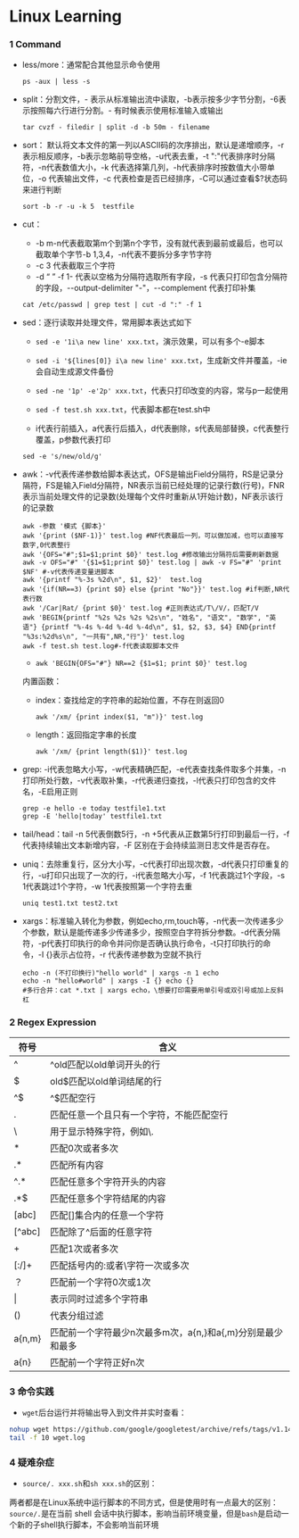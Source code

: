 # Linux Learning

### 1 Command

+ less/more：通常配合其他显示命令使用

  ```shell
  ps -aux | less -s
  ```

+ split：分割文件，- 表示从标准输出流中读取，-b表示按多少字节分割，-6表示按照每六行进行分割。- 有时候表示使用标准输入或输出

  ```shell
  tar cvzf - filedir | split -d -b 50m - filename
  ```

+ sort： 默认将文本文件的第一列以ASCII码的次序排出，默认是递增顺序，-r表示相反顺序，-b表示忽略前导空格，-u代表去重，-t ":"代表排序时分隔符，-n代表数值大小，-k 代表选择第几列，-h代表排序时按数值大小带单位，-o 代表输出文件，-c 代表检查是否已经排序，-C可以通过查看$?状态码来进行判断

  ```shell
  sort -b -r -u -k 5  testfile
  ```

+ cut：

  + -b m-n代表截取第m个到第n个字节，没有就代表到最前或最后，也可以截取单个字节-b 1,3,4，-n代表不要拆分多字节字符
  + -c 3 代表截取三个字符
  + -d “ ” -f 1- 代表以空格为分隔符选取所有字段，-s 代表只打印包含分隔符的字段，--output-delimiter "-"，--complement 代表打印补集

  ```shell
  cat /etc/passwd | grep test | cut -d ":" -f 1
  ```

+ sed：逐行读取并处理文件，常用脚本表达式如下

  + `sed -e '1i\a new line' xxx.txt`，演示效果，可以有多个-e脚本

  + `sed -i '${lines[0]} i\a new line' xxx.txt`，生成新文件并覆盖，-ie会自动生成源文件备份
  + `sed -ne '1p' -e'2p' xxx.txt`，代表只打印改变的内容，常与p一起使用
  + `sed -f test.sh xxx.txt`，代表脚本都在test.sh中
  + i代表行前插入，a代表行后插入，d代表删除，s代表局部替换，c代表整行覆盖，p参数代表打印

  ```shell
  sed -e 's/new/old/g'
  ```

+ awk：-v代表传递参数给脚本表达式，OFS是输出Field分隔符，RS是记录分隔符，FS是输入Field分隔符，NR表示当前已经处理的记录行数(行号)，FNR表示当前处理文件的记录数(处理每个文件时重新从1开始计数)，NF表示该行的记录数 

  ```shell
  awk -参数 '模式 {脚本}'
  awk '{print ($NF-1)}' test.log #NF代表最后一列，可以做加减，也可以直接写数字,0代表整行
  awk '{OFS="#";$1=$1;print $0}' test.log #修改输出分隔符后需要刷新数据
  awk -v OFS="#" '{$1=$1;print $0}' test.log | awk -v FS="#" 'print $NF' #-v代表传递变量进脚本
  awk '{printf "%-3s %2d\n", $1, $2}'  test.log
  awk '{if(NR==3) {print $0} else {print "No"}}' test.log #if判断,NR代表行数
  awk '/Car|Rat/ {print $0}' test.log #正则表达式/T\/V/，匹配T/V
  awk 'BEGIN{printf "%2s %2s %2s %2s\n", "姓名", "语文", "数学", "英语"} {printf "%-4s %-4d %-4d %-4d\n", $1, $2, $3, $4} END{printf "%3s:%2d%s\n", "一共有",NR,"行"}' test.log
  awk -f test.sh test.log#-f代表读取脚本文件
  ```

  + `awk 'BEGIN{OFS="#"} NR==2 {$1=$1; print $0}' test.log`

  内置函数：

  + index：查找给定的字符串的起始位置，不存在则返回0

    ```shell
    awk '/xm/ {print index($1, "m")}' test.log
    ```

  + length：返回指定字串的长度

    ```shell
    awk '/xm/ {print length($1)}' test.log
    ```

+ grep: -i代表忽略大小写，-w代表精确匹配，-e代表查找条件取多个并集，-n打印所处行数，-v代表取补集，-r代表递归查找，-l代表只打印包含的文件名，-E启用正则

  ```shell
  grep -e hello -e today testfile1.txt
  grep -E 'hello|today' testfile1.txt
  ```

+ tail/head：tail -n 5代表倒数5行，-n +5代表从正数第5行打印到最后一行，-f代表持续输出文本新增内容，-F 区别在于会持续监测日志文件是否存在。

+ uniq：去除重复行，区分大小写，-c代表打印出现次数，-d代表只打印重复的行，-u打印只出现了一次的行，-i代表忽略大小写，-f 1代表跳过1个字段，-s 1代表跳过1个字符，-w 1代表按照第一个字符去重

  ```shell
  uniq test1.txt test2.txt		
  ```

+ xargs：标准输入转化为参数，例如echo,rm,touch等，-n代表一次传递多少个参数，默认是能传递多少传递多少，按照空白字符拆分参数。-d代表分隔符，-p代表打印执行的命令并问你是否确认执行命令，-t只打印执行的命令，-I {}表示占位符，-r 代表传递参数为空就不执行

  ```shell
  echo -n (不打印换行)"hello world" | xargs -n 1 echo
  echo -n "hello#world" | xargs -I {} echo {}
  #多行合并：cat *.txt | xargs echo，\想要打印需要用单引号或双引号或加上反斜杠
  ```

### 2 Regex Expression

| 符号   | 含义                                                       |
| ------ | ---------------------------------------------------------- |
| ^      | ^old匹配以old单词开头的行                                  |
| \$     | old\$匹配以old单词结尾的行                                 |
| ^\$    | ^\$匹配空行                                                |
| .      | 匹配任意一个且只有一个字符，不能匹配空行                   |
| \      | 用于显示特殊字符，例如\\.                                  |
| *      | 匹配0次或者多次                                            |
| .*     | 匹配所有内容                                               |
| ^.*    | 匹配任意多个字符开头的内容                                 |
| .*$    | 匹配任意多个字符结尾的内容                                 |
| [abc]  | 匹配[]集合内的任意一个字符                                 |
| [^abc] | 匹配除了^后面的任意字符                                    |
| +      | 匹配1次或者多次                                            |
| [:/]+  | 匹配括号内的:或者\\字符一次或多次                          |
| ？     | 匹配前一个字符0次或1次                                     |
| \|     | 表示同时过滤多个字符串                                     |
| ()     | 代表分组过滤                                               |
| a{n,m} | 匹配前一个字符最少n次最多m次，a{n,}和a{,m}分别是最少和最多 |
| a{n}   | 匹配前一个字符正好n次                                      |

### 3 命令实践

+ `wget`后台运行并将输出导入到文件并实时查看：
```sh
nohup wget https://github.com/google/googletest/archive/refs/tags/v1.14.0.zip > wget.log 2>&1 &
tail -f 10 wget.log
```

### 4 疑难杂症

+ `source/. xxx.sh`和`sh xxx.sh`的区别：

两者都是在Linux系统中运行脚本的不同方式，但是使用时有一点最大的区别：`source/.`是在当前 shell 会话中执行脚本，影响当前环境变量，但是`bash`是启动一个新的子shell执行脚本，不会影响当前环境
